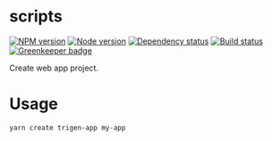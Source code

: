 
# scripts

[![NPM version][npm]][npm-url]
[![Node version][node]][node-url]
[![Dependency status][deps]][deps-url]
[![Build status][build]][build-url]
[![Greenkeeper badge][greenkeeper]][greenkeeper-url]

[npm]: https://img.shields.io/npm/v/create-trigen-app.svg
[npm-url]: https://www.npmjs.com/package/create-trigen-app

[node]: https://img.shields.io/node/v/create-trigen-app.svg
[node-url]: https://nodejs.org

[deps]: https://david-dm.org/TrigenSoftware/create-trigen-app.svg
[deps-url]: https://david-dm.org/TrigenSoftware/create-trigen-app

[build]: http://img.shields.io/travis/com/TrigenSoftware/create-trigen-app.svg
[build-url]: https://travis-ci.com/TrigenSoftware/create-trigen-app

[greenkeeper]: https://badges.greenkeeper.io/TrigenSoftware/create-trigen-app.svg
[greenkeeper-url]: https://greenkeeper.io/

Create web app project.

# Usage

```bash
yarn create trigen-app my-app
```
